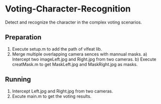# Voting-Character-Recognition
Detect and recognize the character in the complex voting scenarios.

## Preparation
1. Execute setup.m to add the path of vlfeat lib.
2. Merge multiple overlapping camera sences with mannual masks. 
a) Intercept two imageLeft.jpg and Right.jpg from two cameras. 
b) Execute creatMask.m to get MaskLeft.jpg and MaskRight.jpg as masks.

## Running
1. Intercept Left.jpg and Right.jpg from two cameras. 
2. Excute main.m to get the voting results.
